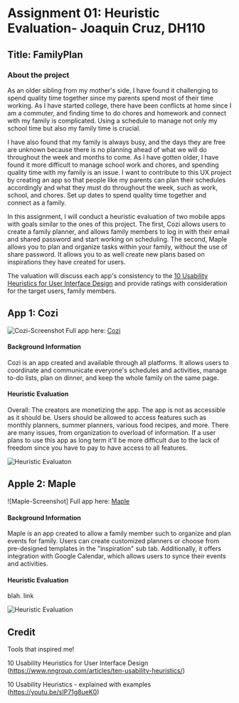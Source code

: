 # Assignment 01: Heuristic Evaluation- Joaquin Cruz, DH110 
## Title: FamilyPlan

### About the project

As an older sibling from my mother's side, I have found it challenging to spend quality time together since my parents spend most of their time working. As I have started college, there have been conflicts at home since I am a commuter, and finding time to do chores and homework and connect with my family is complicated. Using a schedule to manage not only my school time but also my family time is crucial.

I have also found that my family is always busy, and the days they are free are unknown because there is no planning ahead of what we will do throughout the week and months to come. As I have gotten older, I have found it more difficult to manage school work and chores, and spending quality time with my family is an issue. I want to contribute to this UX project by creating an app so that people like my parents can plan their schedules accordingly and what they must do throughout the week, such as work, school, and chores. Set up dates to spend quality time together and connect as a family.

In this assignment, I will conduct a heuristic evaluation of two mobile apps with goals similar to the ones of this project. The first, Cozi allows users to create a family planner, and allows family members to log in with their email and shared password and start working on scheduling. The second, Maple allows you to plan and organize tasks within your family, without the use of share password. It allows you to as well create new plans based on inspirations they have created for users.

The valuation will discuss each app's consistency to the [10 Usability Heuristics for User Interface Design](https://www.nngroup.com/articles/ten-usability-heuristics/) and provide ratings with consideration for the target users, family members. 

## App 1: Cozi
![Cozi-Screenshot](https://user-images.githubusercontent.com/114783914/231081960-aaf12707-0cd4-4534-8279-28c5db0b2a59.PNG)
Full app here: [Cozi](https://www.cozi.com/getting-started-with-cozi-calendar/)

#### Background Information
Cozi is an app created and available through all platforms. It allows users to coordinate and communicate everyone's schedules and activities, manage to-do lists, plan on dinner, and keep the whole family on the same page.
#### Heuristic Evaluation 
Overall: The creators are monetizing the app. The app is not as accessible as it should be. Users should be allowed to access features such as monthly planners, summer planners, various food recipes, and more. There are many issues, from organization to overload of information. If a user plans to use this app as long term it'll be more difficult due to the lack of freedom since you have to pay to have access to all features. 

![Heuristic Evaluaton](https://user-images.githubusercontent.com/114783914/231175968-8b4630d7-4c6b-467b-a1a4-76a1d547edc4.png)


## Apple 2: Maple
![Maple-Screenshot]
Full app here: [Maple](https://www.growmaple.com/)


#### Background Information
Maple is an app created to allow a family member such to organize and plan events for family. Users can create customized planners or choose from pre-designed templates in the "inspiration" sub tab. Additionally, it offers integration with Google Calendar, which allows users to synce their events and activities.
#### Heuristic Evaluation 
blah. link 

![Heuristic Evaluation](https://user-images.githubusercontent.com/114783914/231195130-336387b6-c284-450a-b998-479aae52b72c.png)



## Credit
Tools that inspired me! 

10 Usability Heuristics for User Interface Design (https://www.nngroup.com/articles/ten-usability-heuristics/)

10 Usability Heuristics - explained with examples (https://youtu.be/sIP71g8ueK0)




